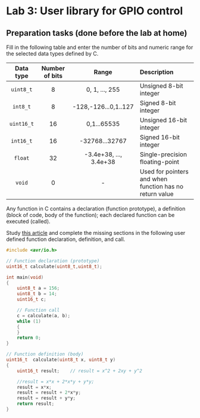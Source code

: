 # Lab 3: User library for GPIO control

## Preparation tasks (done before the lab at home)

Fill in the following table and enter the number of bits and numeric range for the selected data types defined by C.

| **Data type** | **Number of bits** | **Range** | **Description** |
| :-: | :-: | :-: | :-- | 
| `uint8_t`  | 8 | 0, 1, ..., 255 | Unsigned 8-bit integer |
| `int8_t`   | 8 | -128,-126...0,1..127 | Signed 8-bit integer  |
| `uint16_t` | 16 | 0,1...65535  | Unsigned 16-bit integer |
| `int16_t`  | 16 | -32768...32767  | Signed 16-bit integer |
| `float`    | 32 | -3.4e+38, ..., 3.4e+38 | Single-precision floating-point |
| `void`     | 0 | - | Used for pointers and when function has no return value |

Any function in C contains a declaration (function prototype), a definition (block of code, body of the function); each declared function can be executed (called).

Study [this article](https://www.programiz.com/c-programming/c-user-defined-functions) and complete the missing sections in the following user defined function declaration, definition, and call.

```C
#include <avr/io.h>

// Function declaration (prototype)
uint16_t calculate(uint8_t,uint8_t);

int main(void)
{
    uint8_t a = 156;
    uint8_t b = 14;
    uint16_t c;

    // Function call
    c = calculate(a, b);
    while (1)
    {
    }
    return 0;
}

// Function definition (body)
uint16_t  calculate(uint8_t x, uint8_t y)
{
    uint16_t result;    // result = x^2 + 2xy + y^2

    //result = x*x + 2*x*y + y*y;
    result = x*x;
    result = result + 2*x*y;
    result = result + y*y;  
    return result;
}
```